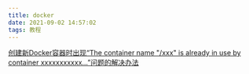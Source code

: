 ```yaml
---
title: docker
date: 2021-09-02 14:57:02
tags: 教程
---
```


[创建新Docker容器时出现“The container name "/xxx" is already in use by container xxxxxxxxxxx...”问题的解决办法](https://blog.csdn.net/iw1210/article/details/84674936)

